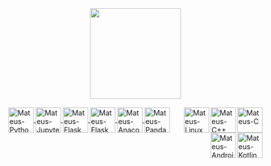 <div align="center">
  <a href="https://www.kaggle.com/mateusjorge">
  <img height="180em" src="https://github-readme-stats.vercel.app/api/top-langs/?username=mavismmg&layout=compact&langs_count=7&theme=dark"/>
</div>
<div style="display: inline_block"><br>
  <img align="right" alt="Mateus-C" height="50" width="50" src="https://cdn.jsdelivr.net/gh/devicons/devicon/icons/c/c-original.svg">
  <img align="right" alt="Mateus-C++" height="50" width="50" src="https://cdn.jsdelivr.net/gh/devicons/devicon/icons/cplusplus/cplusplus-original.svg">
  <img align="right" alt="Mateus-Linux" height="50" width="50" src="https://cdn.jsdelivr.net/gh/devicons/devicon/icons/linux/linux-original.svg">
  
  <img align="center" alt="Mateus-Python" height="50" width="50" src="https://cdn.jsdelivr.net/gh/devicons/devicon/icons/python/python-original.svg">
  <img align="center" alt="Mateus-Jupyter" height="50" width="50" src="https://cdn.jsdelivr.net/gh/devicons/devicon/icons/jupyter/jupyter-original.svg">
  <img align="center" alt="Mateus-Flask" height="50" width="50" src="https://cdn.jsdelivr.net/gh/devicons/devicon/icons/flask/flask-original.svg">
  <img align="center" alt="Mateus-Flask" height="50" width="50" src="https://cdn.jsdelivr.net/gh/devicons/devicon/icons/selenium/selenium-original.svg">
  <img align="center" alt="Mateus-Anaconda" height="50" width="50" src="https://cdn.jsdelivr.net/gh/devicons/devicon/icons/anaconda/anaconda-original.svg">
  <img align="center" alt="Mateus-Pandas" height="50" width="50" src="https://cdn.jsdelivr.net/gh/devicons/devicon/icons/pandas/pandas-original.svg">
  
  <img align="right" alt="Mateus-Kotlin" height="50" width="50" src="https://cdn.jsdelivr.net/gh/devicons/devicon/icons/kotlin/kotlin-original.svg">
  <img align="right" alt="Mateus-AndroidStudio" height="50" width="50" src="https://cdn.jsdelivr.net/gh/devicons/devicon/icons/androidstudio/androidstudio-original.svg">
</div>

